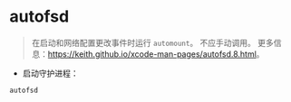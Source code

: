 # autofsd

> 在启动和网络配置更改事件时运行 `automount`。
> 不应手动调用。
> 更多信息：<https://keith.github.io/xcode-man-pages/autofsd.8.html>。

- 启动守护进程：

`autofsd`